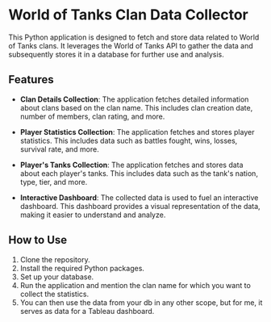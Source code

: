 # World of Tanks Clan Data Collector

This Python application is designed to fetch and store data related to World of Tanks clans. It leverages the World of Tanks API to gather the data and subsequently stores it in a database for further use and analysis.

## Features

- **Clan Details Collection**: The application fetches detailed information about clans based on the clan name. This includes clan creation date, number of members, clan rating, and more.

- **Player Statistics Collection**: The application fetches and stores player statistics. This includes data such as battles fought, wins, losses, survival rate, and more.

- **Player's Tanks Collection**: The application fetches and stores data about each player's tanks. This includes data such as the tank's nation, type, tier, and more.

- **Interactive Dashboard**: The collected data is used to fuel an interactive dashboard. This dashboard provides a visual representation of the data, making it easier to understand and analyze.


## How to Use

1. Clone the repository.
2. Install the required Python packages.
3. Set up your database.
4. Run the application and mention the clan name for which you want to collect the statistics.
5. You can then use the data from your db in any other scope, but for me, it serves as data for a Tableau dashboard.
